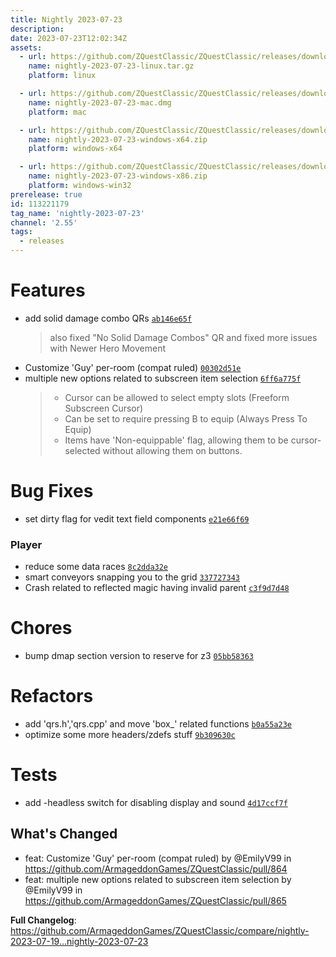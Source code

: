 ```yaml
---
title: Nightly 2023-07-23
description: 
date: 2023-07-23T12:02:34Z
assets: 
  - url: https://github.com/ZQuestClassic/ZQuestClassic/releases/download/nightly-2023-07-23/nightly-2023-07-23-linux.tar.gz
    name: nightly-2023-07-23-linux.tar.gz
    platform: linux

  - url: https://github.com/ZQuestClassic/ZQuestClassic/releases/download/nightly-2023-07-23/nightly-2023-07-23-mac.dmg
    name: nightly-2023-07-23-mac.dmg
    platform: mac

  - url: https://github.com/ZQuestClassic/ZQuestClassic/releases/download/nightly-2023-07-23/nightly-2023-07-23-windows-x64.zip
    name: nightly-2023-07-23-windows-x64.zip
    platform: windows-x64

  - url: https://github.com/ZQuestClassic/ZQuestClassic/releases/download/nightly-2023-07-23/nightly-2023-07-23-windows-x86.zip
    name: nightly-2023-07-23-windows-x86.zip
    platform: windows-win32
prerelease: true
id: 113221179
tag_name: 'nightly-2023-07-23'
channel: '2.55'
tags:
  - releases
---
```


# Features

- add solid damage combo QRs [`ab146e65f`](https://github.com/ArmageddonGames/ZQuestClassic/commit/ab146e65f5a83774061cb077cdb4b15cb89a9d4f)
   &nbsp;
   >also fixed "No Solid Damage Combos" QR and fixed more issues with Newer Hero Movement
- Customize 'Guy' per-room (compat ruled) [`00302d51e`](https://github.com/ArmageddonGames/ZQuestClassic/commit/00302d51e3843eef79ea2bd5e4e5b5e32f5b5c0e)
- multiple new options related to subscreen item selection [`6ff6a775f`](https://github.com/ArmageddonGames/ZQuestClassic/commit/6ff6a775fa4d6d364d9ddbbd660c7ccc3e8d041e)
   &nbsp;
   >- Cursor can be allowed to select empty slots (Freeform Subscreen
   >Cursor)
   >- Can be set to require pressing B to equip (Always Press To Equip)
   >- Items have 'Non-equippable' flag, allowing them to be cursor-selected
   >without allowing them on buttons.

# Bug Fixes

- set dirty flag for vedit text field components [`e21e66f69`](https://github.com/ArmageddonGames/ZQuestClassic/commit/e21e66f69264d9b14090acdeafe8cd03a09da754)

### Player

- reduce some data races [`8c2dda32e`](https://github.com/ArmageddonGames/ZQuestClassic/commit/8c2dda32ed50eadea95ed7465b18e17a6228dcf1)
- smart conveyors snapping you to the grid [`337727343`](https://github.com/ArmageddonGames/ZQuestClassic/commit/3377273439dcb2fd2df2398c8ed85b7cb5ba6245)
- Crash related to reflected magic having invalid parent [`c3f9d7d48`](https://github.com/ArmageddonGames/ZQuestClassic/commit/c3f9d7d4860e2793a6ef28f1b123bc695ea7ad44)

# Chores

- bump dmap section version to reserve for z3 [`05bb58363`](https://github.com/ArmageddonGames/ZQuestClassic/commit/05bb583631bf7bca0d27ec57f222e628e5b5272e)

# Refactors

- add 'qrs.h','qrs.cpp' and move 'box_' related functions [`b0a55a23e`](https://github.com/ArmageddonGames/ZQuestClassic/commit/b0a55a23e894b7a3ebe58a19a56c7424b6494cc3)
- optimize some more headers/zdefs stuff [`9b309630c`](https://github.com/ArmageddonGames/ZQuestClassic/commit/9b309630c64a6ea2709f74fbb402f11e902bfc53)

# Tests

- add -headless switch for disabling display and sound [`4d17ccf7f`](https://github.com/ArmageddonGames/ZQuestClassic/commit/4d17ccf7f731ebcd654a805bd4c27f66dc909c1e)



## What's Changed
* feat: Customize 'Guy' per-room (compat ruled) by @EmilyV99 in https://github.com/ArmageddonGames/ZQuestClassic/pull/864
* feat: multiple new options related to subscreen item selection by @EmilyV99 in https://github.com/ArmageddonGames/ZQuestClassic/pull/865


**Full Changelog**: https://github.com/ArmageddonGames/ZQuestClassic/compare/nightly-2023-07-19...nightly-2023-07-23
